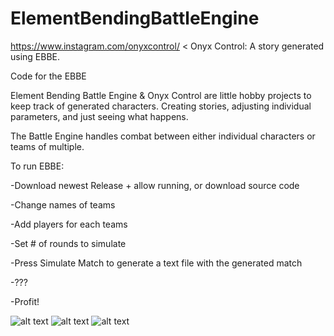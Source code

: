 # ElementBendingBattleEngine

https://www.instagram.com/onyxcontrol/ < Onyx Control: A story generated using EBBE.

Code for the EBBE

Element Bending Battle Engine & Onyx Control are  little hobby projects to keep track of generated characters. Creating stories, adjusting individual parameters, and just seeing what happens.

The Battle Engine handles combat between either individual characters or teams of multiple.

To run EBBE:

  -Download newest Release + allow running, or download source code
  
  -Change names of teams
  
  -Add players for each teams
  
  -Set # of rounds to simulate
  
  -Press Simulate Match to generate a text file with the generated match
  
  -???
  
  -Profit!
  

![alt text](https://i.imgur.com/yQu4kP1.png)
![alt text](https://i.imgur.com/InP6h7A.png)
![alt text](https://i.imgur.com/sCjdUWU.png)
